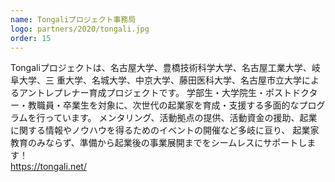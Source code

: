 ```yaml
---
name: Tongaliプロジェクト事務局
logo: partners/2020/tongali.jpg
order: 15
---
```

Tongaliプロジェクトは、名古屋大学、豊橋技術科学大学、名古屋工業大学、岐阜大学、三
重大学、名城大学、中京大学、藤田医科大学、名古屋市立大学によるアントレプレナー育成プロジェクトです。
学部生・大学院生・ポストドクター・教職員・卒業生を対象に、次世代の起業家を育成・支援する多面的なプログラムを行っています。
メンタリング、活動拠点の提供、活動資金の援助、起業に関する情報やノウハウを得るためのイベントの開催など多岐に亘り、
起業家教育のみならず、準備から起業後の事業展開までをシームレスにサポートします！  
https://tongali.net/

